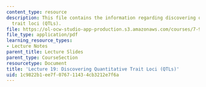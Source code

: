 ```yaml
---
content_type: resource
description: This file contains the information regarding discovering quantitative
  trait loci (QTLs).
file: https://ol-ocw-studio-app-production.s3.amazonaws.com/courses/7-91j-foundations-of-computational-and-systems-biology-spring-2014/1c9822b1ee7f076711434cb3212e7f6a_MIT7_91JS14_Lecture19.pdf
file_type: application/pdf
learning_resource_types:
- Lecture Notes
parent_title: Lecture Slides
parent_type: CourseSection
resourcetype: Document
title: 'Lecture 19: Discovering Quantitative Trait Loci (QTLs)'
uid: 1c9822b1-ee7f-0767-1143-4cb3212e7f6a
---
```

